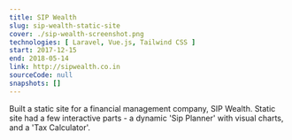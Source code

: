 ```yaml
---
title: SIP Wealth
slug: sip-wealth-static-site
cover: ./sip-wealth-screenshot.png
technologies: [ Laravel, Vue.js, Tailwind CSS ]
start: 2017-12-15
end: 2018-05-14
link: http://sipwealth.co.in
sourceCode: null
snapshots: []
---
```

Built a static site for a financial management company, SIP Wealth. Static site had a few interactive parts - a dynamic 'Sip Planner' with visual charts, and a 'Tax Calculator'.